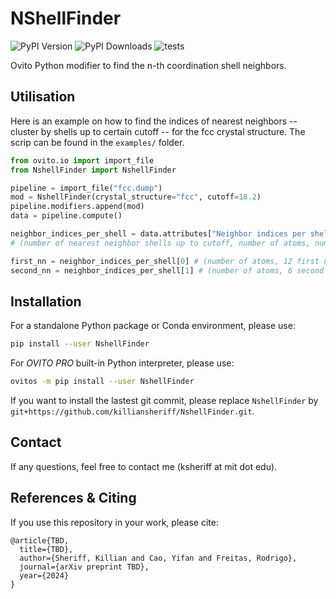 # NShellFinder
![PyPI Version](https://img.shields.io/pypi/v/nshellfinder.svg) ![PyPI Downloads](https://static.pepy.tech/badge/NshellFinder) ![tests](https://github.com/killiansheriff/NShellFinder/actions/workflows/python-tests.yml/badge.svg)

Ovito Python modifier to find the n-th coordination shell neighbors. 

## Utilisation 
Here is an example on how to find the indices of nearest neighbors -- cluster by shells up to certain cutoff -- for the fcc crystal structure. The scrip can be found in the ``examples/`` folder.  

```python
from ovito.io import import_file
from NshellFinder import NshellFinder

pipeline = import_file("fcc.dump")
mod = NshellFinder(crystal_structure="fcc", cutoff=18.2)
pipeline.modifiers.append(mod)
data = pipeline.compute()

neighbor_indices_per_shell = data.attributes["Neighbor indices per shell"]
# (number of nearest neighbor shells up to cutoff, number of atoms, number of nearest neighbors in the shell)

first_nn = neighbor_indices_per_shell[0] # (number of atoms, 12 first nearest neigbors)
second_nn = neighbor_indices_per_shell[1] # (number of atoms, 6 second nearest neighbors)
```


## Installation
For a standalone Python package or Conda environment, please use:
```bash
pip install --user NshellFinder
```

For *OVITO PRO* built-in Python interpreter, please use:
```bash
ovitos -m pip install --user NshellFinder
```

If you want to install the lastest git commit, please replace ``NshellFinder`` by ``git+https://github.com/killiansheriff/NshellFinder.git``.

## Contact
If any questions, feel free to contact me (ksheriff at mit dot edu).

## References & Citing 
If you use this repository in your work, please cite:

```
@article{TBD,
  title={TBD},
  author={Sheriff, Killian and Cao, Yifan and Freitas, Rodrigo},
  journal={arXiv preprint TBD},
  year={2024}
}
```
